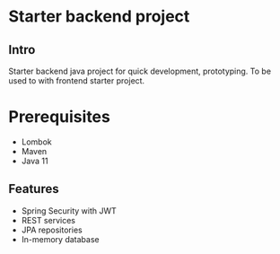 # Starter backend project

## Intro
Starter backend java project for quick development, prototyping. To be used to with frontend starter project.

# Prerequisites
- Lombok
- Maven
- Java 11

## Features
- Spring Security with JWT
- REST services
- JPA repositories
- In-memory database
